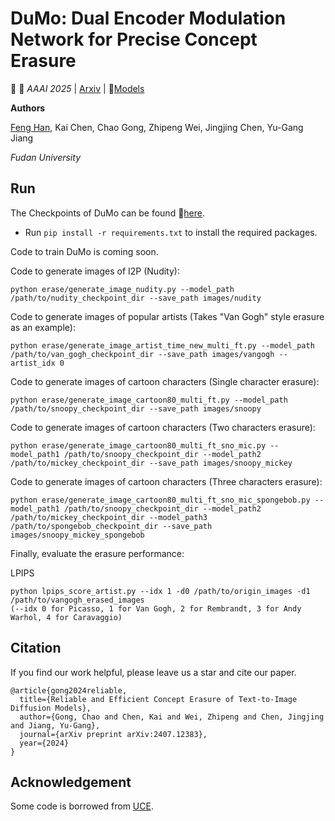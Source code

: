 # DuMo: Dual Encoder Modulation Network for Precise Concept Erasure

🚀 🚀 _AAAI 2025_ | [Arxiv](https://arxiv.org/abs/2501.01125) | 🤗[Models](https://huggingface.co/maplebb/DuMo) 

**Authors**

[Feng Han](https://scholar.google.com.hk/citations?hl=zh-CN&user=oFmRTTkAAAAJ), Kai Chen, Chao Gong, Zhipeng Wei, Jingjing Chen, Yu-Gang Jiang

_Fudan University_

## Run

The Checkpoints of DuMo can be found 🤗[here](https://huggingface.co/maplebb/DuMo). 

* Run `pip install -r requirements.txt` to install the required packages.

Code to train DuMo is coming soon.

Code to generate images of I2P (Nudity):
    
```
python erase/generate_image_nudity.py --model_path /path/to/nudity_checkpoint_dir --save_path images/nudity
```
Code to generate images of popular artists (Takes "Van Gogh" style erasure as an example):

```
python erase/generate_image_artist_time_new_multi_ft.py --model_path /path/to/van_gogh_checkpoint_dir --save_path images/vangogh --artist_idx 0
```
Code to generate images of cartoon characters (Single character erasure):
```
python erase/generate_image_cartoon80_multi_ft.py --model_path /path/to/snoopy_checkpoint_dir --save_path images/snoopy
```
Code to generate images of cartoon characters (Two characters erasure):
```
python erase/generate_image_cartoon80_multi_ft_sno_mic.py --model_path1 /path/to/snoopy_checkpoint_dir --model_path2 /path/to/mickey_checkpoint_dir --save_path images/snoopy_mickey
```
Code to generate images of cartoon characters (Three characters erasure):
```
python erase/generate_image_cartoon80_multi_ft_sno_mic_spongebob.py --model_path1 /path/to/snoopy_checkpoint_dir --model_path2 /path/to/mickey_checkpoint_dir --model_path3 /path/to/spongebob_checkpoint_dir --save_path images/snoopy_mickey_spongebob
```
Finally, evaluate the erasure performance:

LPIPS 

```
python lpips_score_artist.py --idx 1 -d0 /path/to/origin_images -d1 /path/to/vangogh_erased_images
(--idx 0 for Picasso, 1 for Van Gogh, 2 for Rembrandt, 3 for Andy Warhol, 4 for Caravaggio)
```
    





## Citation
If you find our work helpful, please leave us a star and cite our paper.
  
  ```
  @article{gong2024reliable,
    title={Reliable and Efficient Concept Erasure of Text-to-Image Diffusion Models},
    author={Gong, Chao and Chen, Kai and Wei, Zhipeng and Chen, Jingjing and Jiang, Yu-Gang},
    journal={arXiv preprint arXiv:2407.12383},
    year={2024}
  }
  ```

## Acknowledgement
Some code is borrowed from [UCE](https://github.com/rohitgandikota/unified-concept-editing).